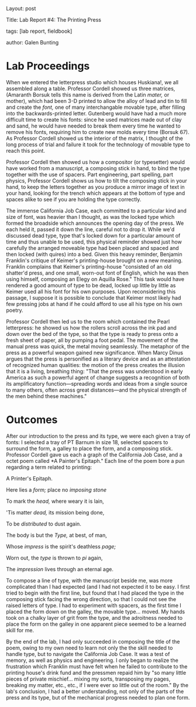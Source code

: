 Layout: post

Title: Lab Report #4: The Printing Press

tags: [lab report, fieldbook]

author: Galen Bunting

# Lab Proceedings 

When we entered the letterpress studio which houses Huskiana!, we all assembled along a table. Professor Cordell showed us three matrices, 
(Amaranth Borsuk tells this name is derived from the Latin *mater,* or mother), which had been 3-D printed to allow the alloy of lead and tin 
to fill and create the *font,* one of many interchangable movable type, after filling into the backwards-printed letter. Gutenberg would have 
had a much more difficult time to create his fonts: since he used matrices made out of clay and sand, he would have needed to break them every 
time he wanted to remove his fonts, requiring him to create new molds every time (Borsuk 67). As Professor Cordell showed us the interior of the matrix, 
I thought of the long process of trial and failure it took for the technology of movable type to reach this point. 

Professor Cordell then showed us how a compositor (or typesetter) would have worked from a manuscript, a composing stick in hand, to bind 
the type together with the use of spacers. Part engineering, part spelling, part physics, Professor Cordell shows us how to tilt the composing stick 
in your hand, to keep the letters together as you produce a mirror image of text in your hand, looking for the trench which appears at the
bottom of type and spaces alike to see if you are holding the type correctly. 

The immense California Job Case, each committed to a particular kind and size of font, was heavier than I thought, as was the locked type 
which formed the broadside which announces the opening day of the press. We each held it, passed it down the line, careful not to drop it. 
While we'd discussed dead type, type that's locked down for a particular amount of time and thus unable to be used, this physical reminder 
showed just how carefully the arranged moveable type had been placed and spaced and then locked (with quires) into a bed. Given this heavy 
reminder, Benjamin Franklin's critique of Keimer's printing-house brought on a new meaning. Franklin complains that Keimer's printing-house
"consisted of an old shatter'd press, and one small, worn-out font of English, which he was then using himself, composing an Elegy on 
Aquilla Rose." This task would have rendered a good amount of type to be dead, locked up little by little as Keimer used all his font 
for his own purposes. Upon reconsidering this passage, I suppose it is possible to conclude that Keimer most likely had few pressing jobs 
at hand if he could afford to use all his type on his own poetry. 

Professor Cordell then led us to the room which contained the Pearl letterpress: he showed us how the rollers scroll across the ink pad 
and down over the bed of the type, so that the type is ready to press onto a fresh sheet of paper, all by pumping a foot pedal. 
The movement of the manual press was quick, the metal moving seamlessly. The metaphor of the press as a powerful weapon gained new 
significance. When Marcy Dinus argues that the press is personified as a literary device and as an attestation of  recognized human 
qualities: the motion of the press creates the illusion that it is a living, breathing thing: 
"That the press was understood in early America as such a powerful agent of change suggests a recognition of both its amplificatory 
function—spreading words and ideas from a single source to many others, often across great distances—and the physical strength of the 
men behind these machines." 

# Outcomes

After our introduction to the press and its type, we were each given a tray of fonts: I selected a tray of PT Barnum in size 18, 
selected spacers to surround the form, a galley to place the form, and a composing stick. Professor Cordell gave us each a graph of the
California Job Case, and a octet poem called *A Painter's Epitaph." Each line of the poem bore a pun regarding a term related to printing: 

A Printer's Epitaph. 

Here lies a *form;* place no *imposing stone*

To mark the *head,* where weary it is lain,

'Tis matter *dead,* its mission being done, 

To be *distributed* to dust again. 

The body is but the *Type,* at best, of man, 

Whose *impress* is the spirit's deathless *page;* 

Worn out, the *type* is thrown to *pi* again, 

The *impression* lives through an eternal age.


To compose a line of type, with the manuscript beside me, was more complicated than I had expected (and I had not expected it to be easy. 
I first tried to begin with the first line, but found that I had placed the type in the composing stick facing the wrong direction, so that
I could not see the raised letters of type. I had to experiment with spacers, as the first time I placed the form down on the galley, the 
movable type... moved. My hands took on a chalky layer of grit from the type, and the adroitness needed to place the form on the galley 
in one apparent piece seemed to be a learned skill for me.


By the end of the lab, I had only succeeded in composing the title of the poem, 
owing to my own need to learn not only the the skill needed to handle type, but to navigate the California Job Case. It was a test of memory, 
as well as physics and engineering. I only began to realize the frustration which Franklin must have felt when he failed to contribute to 
the printing house's drink fund and the pressmen repaid him by "so many little pieces of private mischief... mixing my sorts, transposing
my pages, breaking my matter, etc., etc., if I were ever so little out of the room." By the lab's conclusion, I had a better understanding, 
not only of the parts of the press and its type, but of the mechanical progress needed to plan one form. 

